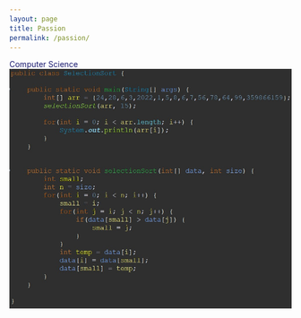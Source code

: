 ```yaml
---
layout: page
title: Passion
permalink: /passion/
---
```


<span style='color: MidnightBlue;'>Computer Science</span>
![me](https://github.com/tsal4/Tad-Salwan-Intro/blob/gh-pages/code.jpg?raw=true)


